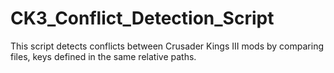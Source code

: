 # CK3_Conflict_Detection_Script
This script detects conflicts between Crusader Kings III mods by comparing files, keys defined in the same relative paths.
